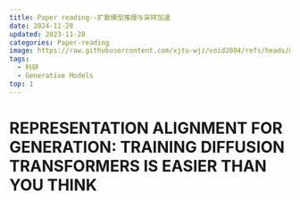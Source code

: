 ```yaml
---
title: Paper reading--扩散模型推理与采样加速
date: 2024-11-28
updated: 2023-11-28
categories: Paper-reading
image: https://raw.githubusercontent.com/xjtu-wjz/void2004/refs/heads/main/pics_for_post/_2024-11-24%20211237.webp
tags:
  - 科研
  - Generative Models
top: 1
---
```



# REPRESENTATION ALIGNMENT FOR GENERATION: TRAINING DIFFUSION TRANSFORMERS IS EASIER THAN YOU THINK


